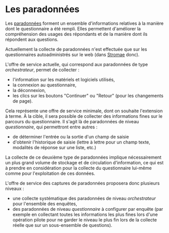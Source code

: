 # Les paradonnées

Les [paradonnées](https://en.wikipedia.org/wiki/Paradata) forment un ensemble d'informations relatives à la manière dont le questionnaire a été rempli. Elles permettent d'améliorer la compréhension des usages des répondants et de la manière dont ils répondent aux questions.

Actuellement la collecte de paradonnées n'est effectuée que sur les questionnaires autoadministrés sur le web (dans [Stromae](../web/) donc).

L'offre de service actuelle, qui correspond aux paradonnées de type _orchestrateur_, permet de collecter :

- l'information sur les matériels et logiciels utilisés,
- la connexion au questionnaire,
- la déconnexion,
- les clics sur les boutons "Continuer" ou "Retour" (pour les changements de page).

Cela représente une offre de service minimale, dont on souhaite l'extension à terme. À la cible, il sera possible de collecter des informations fines sur le parcours du questionnaire. Il s'agit là de paradonnées de niveau _questionnaire_, qui permettront entre autres :

- de déterminer l'entrée ou la sortie d'un champ de saisie
- d'obtenir l'historique de saisie (lettre à lettre pour un champ texte, modalités de réponse sur une liste, etc.)

La collecte de ce deuxième type de paradonnées implique nécessairement un plus grand volume de stockage et de circulation d'information, ce qui est à prendre en considération pour la collecte du questionnaire lui-même comme pour l'exploitation de ces données.

L'offre de service des captures de paradonnées proposera donc plusieurs niveaux :

- une collecte systématique des paradonnées de niveau _orchestrateur_ pour l'ensemble des enquêtes,
- des paradonnées de niveau _questionnaire_ à configurer par enquête (par exemple en collectant toutes les informations les plus fines lors d'une opération pilote pour ne garder le niveau le plus fin lors de la collecte réelle que sur un sous-ensemble de questions).
